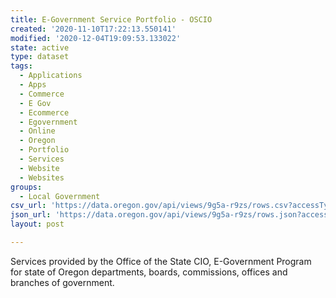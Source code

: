 ```yaml
---
title: E-Government Service Portfolio - OSCIO
created: '2020-11-10T17:22:13.550141'
modified: '2020-12-04T19:09:53.133022'
state: active
type: dataset
tags:
  - Applications
  - Apps
  - Commerce
  - E Gov
  - Ecommerce
  - Egovernment
  - Online
  - Oregon
  - Portfolio
  - Services
  - Website
  - Websites
groups:
  - Local Government
csv_url: 'https://data.oregon.gov/api/views/9g5a-r9zs/rows.csv?accessType=DOWNLOAD'
json_url: 'https://data.oregon.gov/api/views/9g5a-r9zs/rows.json?accessType=DOWNLOAD'
layout: post

---
```

Services provided by the Office of the State CIO, E-Government Program for state of Oregon departments, boards, commissions, offices and branches of government.
